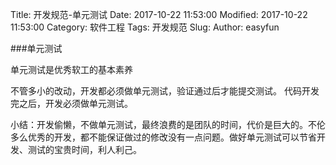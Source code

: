 Title: 开发规范-单元测试
Date: 2017-10-22 11:53:00
Modified: 2017-10-22 11:53:00
Category: 软件工程
Tags: 开发规范
Slug:
Author: easyfun

###单元测试

单元测试是优秀软工的基本素养

不管多小的改动，开发都必须做单元测试，验证通过后才能提交测试。
代码开发完之后，开发必须做单元测试。

小结：开发偷懒，不做单元测试，最终浪费的是团队的时间，代价是巨大的。不伦多么优秀的开发，都不能保证做过的修改没有一点问题。做好单元测试可以节省开发、测试的宝贵时间，利人利己。